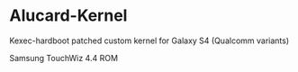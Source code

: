 Alucard-Kernel
==============

Kexec-hardboot patched custom kernel for Galaxy S4 (Qualcomm variants)

Samsung TouchWiz 4.4 ROM
